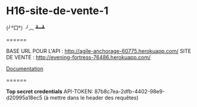 # H16-site-de-vente-1

(╯°□°）╯︵ ┻━┻

======

BASE URL POUR L'API : http://agile-anchorage-60775.herokuapp.com/
SITE DE VENTE : http://evening-fortress-76486.herokuapp.com/

[Documentation](http://evening-fortress-76486.herokuapp.com/docs/)

======

**Top secret credentials**
API-TOKEN: 87b8c7ea-2dfb-4402-98e9-d20995a18ec5 (à mettre dans le header des requêtes)
